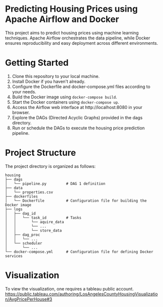 # Predicting Housing Prices using Apache Airflow and Docker

This project aims to predict housing prices using machine learning techniques. Apache Airflow orchestrates the data pipeline, while Docker ensures reproducibility and easy deployment across different environments. 

# Getting Started

1. Clone this repository to your local machine.
2. Install Docker if you haven't already.
3. Configure the Dockerfile and docker-compose.yml files according to your needs.
4. Build the Docker image using ```docker-compose build```.
5. Start the Docker containers using ```docker-compose up```.
6. Access the Airflow web interface at http://localhost:8080 in your browser.
7. Explore the DAGs (Directed Acyclic Graphs) provided in the dags directory.
8. Run or schedule the DAGs to execute the housing price prediction pipeline.

# Project Structure
The project directory is organized as follows:

```
housing
├── dags                    
│   └── pipeline.py         # DAG 1 definition
├── data
│   └── properties.csv
├── dockerfiles              
│   └── Dockerfile          # Configuration file for building the Docker image
├── logs
│   ├── dag_id
│   │   └── task_id         # Tasks
│   │       └── aquire_data 
│   │       └── ...
│   │       └── store_data
│   ├── dag_proc
│   │   └── ...
│   └── scheduler
│       └── ...
└── docker-compose.yml      # Configuration file for defining Docker services
```

# Visualization
To view the visualization, one requires a tableau public account.
https://public.tableau.com/authoring/LosAngelesCountyHousingVisualization/AvgPricePerHouse#3
